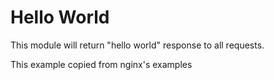 # Hello World

This module will return "hello world" response to all requests.

This example copied from nginx's examples
